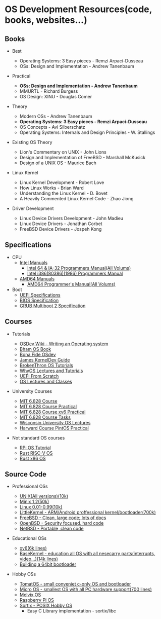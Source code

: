 # OS Development Resources(code, books, websites...)
## Books
* Best
	* Operating Systems: 3 Easy pieces - Remzi Arpaci-Dusseau
	* OSs: Design and Implementation - Andrew Tanenbaum


* Practical
	* **OSs: Design and Implementation - Andrew Tanenbaum**
	* MMURTL - Richard Burgess
	* OS Design: XINU - Douglas Comer

* Theory
	* Modern OSs - Andrew Tanenbaum
	* **Operating Systems: 3 Easy pieces - Remzi Arpaci-Dusseau**
	* OS Concepts - Avi Silberschatz
	* Operating Systems: Internals and Design Principles - W. Stallings

* Existing OS Theory
	* Lion's Commentary on UNIX - John Lions
	* Design and Implementation of FreeBSD - Marshall McKusick
	* Design of a UNIX OS - Maurice Bach

* Linux Kernel
	* Linux Kernel Development - Robert Love
	* How Linux Works - Brian Ward
	* Understanding the Linux Kernel - D. Bovet
	* A Heavily Commented Linux Kernel Code - Zhao Jiong

* Driver Development
	* Linux Device Drivers Development - John Madieu
	* Linux Device Drivers - Jonathan Corbet
	* FreeBSD Device Drivers - Jospeh Kong



## Specifications
* CPU
	* [Intel Manuals](https://software.intel.com/content/www/us/en/develop/articles/intel-sdm.html)
		* [Intel 64 & IA-32 Programmers Manual(All Volums)](https://software.intel.com/content/www/us/en/develop/download/intel-64-and-ia-32-architectures-sdm-combined-volumes-1-2a-2b-2c-2d-3a-3b-3c-3d-and-4.html)
		* [Intel i386(80386)(1986) Programmers Manual](https://css.csail.mit.edu/6.858/2014/readings/i386.pdf)
	* [AMD64 Manuals](https://developer.amd.com/resources/developer-guides-manuals/)
		* [AMD64 Programmer's Manual(All Volums)](https://www.amd.com/system/files/TechDocs/40332.pdf)
* Boot
	* [UEFI Specifications](https://www.uefi.org/specifications)
	* [BIOS Specification](https://www.scs.stanford.edu/nyu/04fa/lab/specsbbs101.pdf)
	* [GRUB Multiboot 2 Specification](https://www.gnu.org/software/grub/manual/multiboot2/)



## Courses
* Tutorials
	* [OSDev Wiki - Writing an Operating system](https://wiki.osdev.org/Creating_an_Operating_System)
	* [Bham OS Book](https://www.cs.bham.ac.uk/~exr/lectures/opsys/10_11/lectures/os-dev.pdf)
	* [Bona Fide OSdev](http://www.osdever.net/tutorials/)
	* [James KernelDev Guide](http://www.jamesmolloy.co.uk/tutorial_html/)
	* [BrokenThron OS Tutorials](http://www.brokenthorn.com/Resources/OSDevIndex.html)
	* [WhyOS Lectures and Tutorials](http://wyoos.org/impressum.php?redirect=%2Findex.php)
	* [UEFI From Scratch](https://youtu.be/01-UA2LKQ9Y)
	* [OS Lectures and Classes](https://ops-class.org/)

* University Courses
	* [MIT 6.828 Course](https://ocw.mit.edu/courses/electrical-engineering-and-computer-science/6-828-operating-system-engineering-fall-2012/index.htm)
	* [MIT 6.828 Course Practical](https://pdos.csail.mit.edu/6.828/2020/schedule.html)
	* [MIT 6.828 Course xv6 Practical](https://pdos.csail.mit.edu/6.828/2012/)
	* [MIT 6.828 Course Tasks](https://pdos.csail.mit.edu/6.828/2016/homework/)
	* [Wisconsin University OS Lectures](http://pages.cs.wisc.edu/~bart/537/lecturenotes/titlepage.html)
	* [Harward Course PintOS Practical](https://web.stanford.edu/class/cs140/projects/pintos/pintos_1.html)

* Not standard OS courses
	* [RPi OS Tutorial](https://jsandler18.github.io/)
	* [Rust RISC-V OS](https://osblog.stephenmarz.com/index.html)
	* [Rust x86 OS](https://os.phil-opp.com/)



## Source Code
* Professional OSs
	* [UNIX(All versions)(10k)](https://minnie.tuhs.org/cgi-bin/utree.pl)
	* [Minix 1,2(50k)](https://wiki.minix3.org/doku.php?id=www:download:previousversions)
	* [Linux 0.01-0.99(10k)](https://mirrors.edge.kernel.org/pub/linux/kernel/Historic/)
	* [LittleKernel - ARM/Android proffessional kernel/bootloader(700k)](https://github.com/littlekernel/lk)
	* [FreeBSD - Clean, large code; lots of docs](https://freebsd.org/developers/cvs.html)
	* [OpenBSD - Security focused, hard code](https://github.com/openbsd/src)
	* [NetBSD - Portable, clean code](https://netbsd.org/docs/guide/en/part-compile.html)

* Educational OSs
	* [xv6(6k lines)](https://github.com/mit-pdos/xv6-public)
	* [BaseKernel - education all OS with all nesecarry parts(interrupts, video...)(14k lines)](https://github.com/dthain/basekernel)
	* [Building a 64bit bootloader](https://github.com/gmarino2048/64bit-os-tutorial)

* Hobby OSs
	* [TomatOS - small conveniet c-only OS and bootloader](https://github.com/TomatOrg/TomatOS)
	* [Micro OS - smallest OS with all PC hardware support(700 lines)](https://github.com/ssaroussi/Micro-OS)
	* [Melvix OS](https://github.com/marvinborner/Melvix)
	* [Raspberry Pi OS](https://github.com/s-matyukevich/raspberry-pi-os)
	* [Sortix - POSIX Hobby OS](https://gitlab.com/sortix/sortix)
		* Easy C Library implementation - sortix/libc